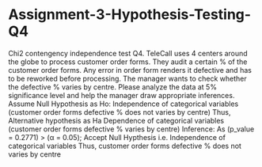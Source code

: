 # Assignment-3-Hypothesis-Testing-Q4
Chi2 contengency independence test                                                                                                                                                 Q4. TeleCall uses 4 centers around the globe to process customer order forms. They audit a certain % of the customer order forms. Any error in order form renders it defective and has to be reworked before processing. The manager wants to check whether the defective % varies by centre. Please analyze the data at 5% significance level and help the manager draw appropriate inferences.                                                                                                                                                                                                                                                                                                                                       Assume Null Hypothesis as Ho: Independence of categorical variables (customer order forms defective % does not varies by centre) Thus, Alternative hypothesis as Ha Dependence of categorical variables (customer order forms defective % varies by centre)                                                                                                   Inference: As (p_value = 0.2771) > (α = 0.05); Accept Null Hypthesis i.e. Independence of categorical variables Thus, customer order forms defective % does not varies by centre

